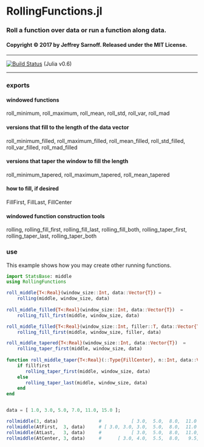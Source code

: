 # RollingFunctions.jl

### Roll a function over data or run a function along data.

#### Copyright © 2017 by Jeffrey Sarnoff.  Released under the MIT License.

-----

[![Build Status](https://travis-ci.org/JeffreySarnoff/RollingFunctions.jl.svg?branch=master)](https://travis-ci.org/JeffreySarnoff/RollingFunctions.jl)   (Julia v0.6)

-----

### exports

#### windowed functions

roll_minimum, roll_maximum, roll_mean,
roll_std, roll_var, roll_mad
#### versions that fill to the length of the data vector
roll_minimum_filled, roll_maximum_filled, roll_mean_filled,
roll_std_filled, roll_var_filled, roll_mad_filled
#### versions that taper the window to fill the length
roll_minimum_tapered, roll_maximum_tapered, roll_mean_tapered

#### how to fill, if desired
FillFirst, FillLast, FillCenter

#### windowed function construction tools
rolling, 
rolling_fill_first, rolling_fill_last, rolling_fill_both,
rolling_taper_first, rolling_taper_last, rolling_taper_both


### use

This example shows how you may create other running functions.

```julia
import StatsBase: middle
using RollingFunctions

roll_middle{T<:Real}(window_size::Int, data::Vector{T}) =
    rolling(middle, window_size, data)
    
roll_middle_filled{T<:Real}(window_size::Int, data::Vector{T})  =
    rolling_fill_first(middle, window_size, data)

roll_middle_filled{T<:Real}(window_size::Int, filler::T, data::Vector{T})  =
    rolling_fill_first(middle, window_size, filler, data)

roll_middle_tapered{T<:Real}(window_size::Int, data::Vector{T})  =
    rolling_taper_first(middle, window_size, data)
    
function roll_middle_taper{T<:Real}(::Type{FillCenter}, n::Int, data::Vector{T}; fillfirst::Bool=true)
    if fillfirst
       rolling_taper_first(middle, window_size, data)
    else
       rolling_taper_last(middle, window_size, data)
    end
end


data = [ 1.0, 3.0, 5.0, 7.0, 11.0, 15.0 ];

rollmiddle(3, data)               #           [ 3.0,  5.0,  8.0,  11.0 ]
rollmiddle(AtFirst,  3, data)     # [ 3.0, 3.0, 3.0,  5.0,  8.0,  11.0 ]
rollmiddle(AtLast,   3, data)     #           [ 3.0,  5.0,  8.0,  11.0, 11.0, 11.0 ]
rollmiddle(AtCenter, 3, data)     #      [ 3.0, 4.0,  5.5,  8.0,   9.5, 11.0 ]

```



